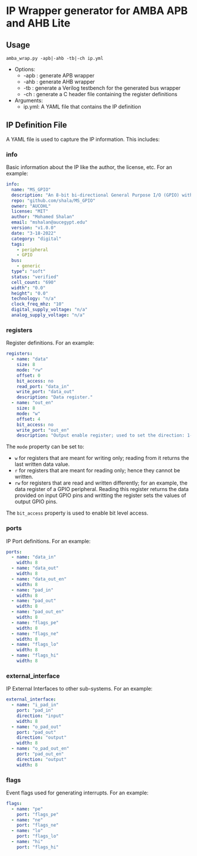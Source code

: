 # IP Wrapper generator for AMBA APB and AHB Lite

## Usage
``amba_wrap.py -apb|-ahb -tb|-ch ip.yml``
- Options:
    - -apb : generate APB wrapper
    - -ahb : generate AHB wrapper
    - -tb  : generate a Verilog testbench for the generated bus wrapper
    - -ch  : generate a C header file containing the register definitions
- Arguments:
    - ip.yml: A YAML file that contains the IP definition
## IP Definition File

A YAML file is used to capture the IP information. This includes:
### info
Basic information about the IP like the author, the license, etc. For an example:
```yaml
info: 
  name: "MS_GPIO"
  description: "An 8-bit bi-directional General Purpose I/O (GPIO) with synchronizers and edge detectors."
  repo: "github.com/shala/MS_GPIO"
  owner: "AUCOHL"
  license: "MIT"
  author: "Mohamed Shalan"
  email: "mshalan@aucegypt.edu"
  version: "v1.0.0"
  date: "3-18-2022"
  category: "digital"
  tags: 
    - peripheral
    - GPIO
  bus: 
    - generic
  type": "soft"
  status: "verified"
  cell_count: "690"
  width": "0.0"
  height": "0.0"
  technology: "n/a"
  clock_freq_mhz: "10"
  digital_supply_voltage: "n/a"
  analog_supply_voltage: "n/a"
  ```

### registers
Register definitions. For an example:
```yaml
registers:
  - name: "data"
    size: 8
    mode: "rw"
    offset: 0
    bit_access: no
    read_port: "data_in"
    write_port: "data_out"
    description: "Data register."
  - name: "out_en"
    size: 8
    mode: "w"
    offset: 4
    bit_access: no
    write_port: "out_en"
    description: "Output enable register; used to set the direction: 1-out, 0-in"
```
The ``mode`` property can be set to: 
- ``w`` for registers that are meant for writing only; reading from it returns the last written data value.
- ``r`` for registers that are meant for reading only; hence they cannot be written. 
- ``rw`` for registers that are read and written differently; for an example, the data register of a GPIO peripheral. Reading this register returns the data provided on input GPIO pins and writting the register sets the values of output GPIO pins.

The ``bit_access`` property is used to enable bit level access.

### ports
IP Port definitions. For an example:
```yaml
ports:
  - name: "data_in"
    width: 8
  - name: "data_out"
    width: 8
  - name: "data_out_en"
    width: 8
  - name: "pad_in"
    width: 8
  - name: "pad_out"
    width: 8
  - name: "pad_out_en"
    width: 8
  - name: "flags_pe"
    width: 8
  - name: "flags_ne"
    width: 8
  - name: "flags_lo"
    width: 8
  - name: "flags_hi"
    width: 8
```
### external_interface
IP External Interfaces to other sub-systems. For an example:
```yaml
external_interface: 
  - name: "i_pad_in"
    port: "pad_in"
    direction: "input"
    width: 8
  - name: "o_pad_out"
    port: "pad_out"
    direction: "output"
    width: 8
  - name: "o_pad_out_en"
    port: "pad_out_en"
    direction: "output"
    width: 8
```
### flags
Event flags used for generating interrupts. For an example:
```yaml
flags: 
  - name: "pe"
    port: "flags_pe"
  - name: "ne"
    port: "flags_ne"
  - name: "lo"
    port: "flags_lo"
  - name: "hi"
    port: "flags_hi"
```

